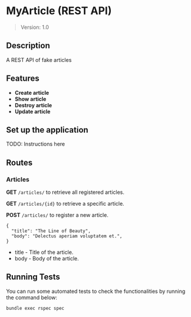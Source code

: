 # MyArticle (REST API)


> Version: 1.0


## Description
A REST API of fake articles


## Features

- **Create article**
- **Show article**
- **Destroy article**
- **Update article**


## Set up the application
TODO: Instructions here
## Routes

### Articles

**GET** `/articles/` to retrieve all registered articles.

**GET** `/articles/{id}` to retrieve a specific article.

**POST** `/articles/` to register a new article.
```
{
  "title": "The Line of Beauty",
  "body": "Delectus aperiam voluptatem et.",
}
```

* title - Title of the article.
* body - Body of the article.


## Running Tests

You can run some automated tests to check the functionalities by running the command below:

    bundle exec rspec spec
